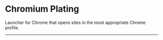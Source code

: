 # Chromium Plating

Launcher for Chrome that opens sites in the most appropriate Chrome profile.

* * *
